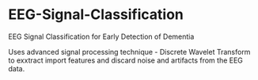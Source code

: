 # EEG-Signal-Classification
EEG Signal Classification for Early Detection of Dementia

Uses advanced signal processing technique - Discrete Wavelet Transform to exxtract import features and discard noise and artifacts from the EEG data.
